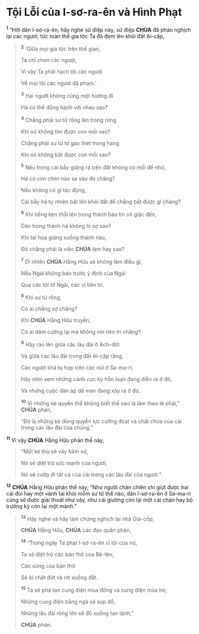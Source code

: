 # Tội Lỗi của I-sơ-ra-ên và Hình Phạt

<sup><b>1</b></sup> “Hỡi dân I-sơ-ra-ên, hãy nghe sứ điệp này, sứ điệp **CHÚA** đã phán nghịch lại các ngươi, tức toàn thể gia tộc Ta đã đem lên khỏi đất Ai-cập,

> <sup><b>2</b></sup> ‘Giữa mọi gia tộc trên thế gian,
>
> Ta chỉ chọn các ngươi,
>
> Vì vậy Ta phải hạch tội các ngươi
>
> Về mọi tội các ngươi đã phạm.’
>
> <sup><b>3</b></sup> Hai người không cùng một hướng đi
>
> Há có thể đồng hành với nhau sao?
>
> <sup><b>4</b></sup> Chẳng phải sư tử rống lên trong rừng
>
> Khi nó không tìm được con mồi sao?
>
> Chẳng phải sư tử tơ gào thét trong hang
>
> Khi nó không bắt được con mồi sao?
>
> <sup><b>5</b></sup> Nếu trong cái bẫy giăng ra trên đất không có mồi để nhử,
>
> Há có con chim nào sa vào đó chăng?
>
> Nếu không có gì tác động,
>
> Cái bẫy há tự nhiên bật lên khỏi đất để chẳng bắt được gì chăng?
>
> <sup><b>6</b></sup> Khi tiếng kèn thổi lên trong thành báo tin có giặc đến,
>
> Dân trong thành há không lo sợ sao?
>
> Khi tai họa giáng xuống thành nào,
>
> Đó chẳng phải là việc **CHÚA** làm hay sao?
>
> <sup><b>7</b></sup> Dĩ nhiên **CHÚA** Hằng Hữu sẽ không làm điều gì,
>
> Nếu Ngài không báo trước ý định của Ngài
>
> Qua các tôi tớ Ngài, các vị tiên tri.
>
> <sup><b>8</b></sup> Khi sư tử rống,
>
> Có ai chẳng sợ chăng?
>
> Khi **CHÚA** Hằng Hữu truyền,
>
> Có ai dám cưỡng lại mà không nói tiên tri chăng?
>
> <sup><b>9</b></sup> Hãy rao lên giữa các lâu đài ở Ách-đốt
>
> Và giữa các lâu đài trong đất Ai-cập rằng,
>
> Các ngươi khá tụ họp trên các núi ở Sa-ma-ri,
>
> Hãy nhìn xem những cảnh cực kỳ hỗn loạn đang diễn ra ở đó,
>
> Và những cuộc đàn áp dã man đang xảy ra ở đó.
>
> <sup><b>10</b></sup> Vì những kẻ quyền thế không biết thế nào là làm theo lẽ phải,” **CHÚA** phán,
>
> “Đó là những kẻ dùng quyền lực cưỡng đoạt và chất chứa của cải trong các lâu đài của chúng.”

<sup><b>11</b></sup> Vì vậy **CHÚA** Hằng Hữu phán thế này,

> “Một kẻ thù sẽ vây hãm xứ,
>
> Nó sẽ diệt trừ sức mạnh của ngươi,
>
> Nó sẽ cướp đi tất cả của cải trong các lâu đài của ngươi.”

<sup><b>12</b></sup> **CHÚA** Hằng Hữu phán thế này, “Như người chăn chiên chỉ giựt được hai cái đùi hay một vành tai khỏi mồm sư tử thể nào, dân I-sơ-ra-ên ở Sa-ma-ri cũng sẽ được giải thoát như vậy, như cái giường còn lại một cái chân hay bộ trường kỷ còn lại một mảnh.”

> <sup><b>13</b></sup> Hãy nghe và hãy làm chứng nghịch lại nhà Gia-cốp,
>
> **CHÚA** Hằng Hữu, **CHÚA** các đạo quân phán,
>
> <sup><b>14</b></sup> “Trong ngày Ta phạt I-sơ-ra-ên vì tội của nó,
>
> Ta sẽ diệt trừ các bàn thờ của Bê-tên,
>
> Các sừng của bàn thờ
>
> Sẽ bị chặt đứt và rơi xuống đất.
>
> <sup><b>15</b></sup> Ta sẽ phá tan cung điện mùa đông và cung điện mùa hè;
>
> Những cung điện bằng ngà sẽ sụp đổ,
>
> Những lâu đài rộng lớn sẽ đổ xuống tan tành,”
>
> **CHÚA** phán.
